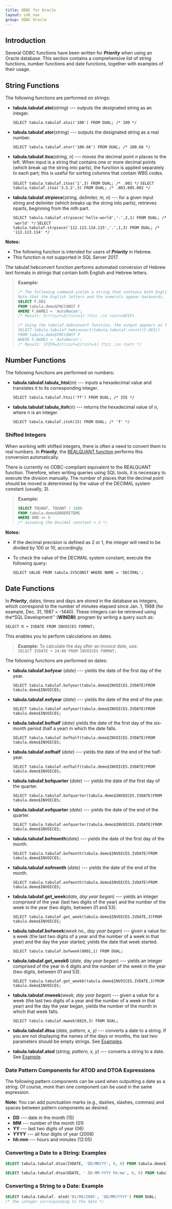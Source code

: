 ```yaml
---
title: ODBC for Oracle
layout: sdk_nav
group: ODBC Oracle
---
```


## Introduction

Several ODBC functions have been written for ***Priority*** when using
an Oracle database. This section contains a comprehensive list of string
functions, number functions and date functions, together with examples
of their usage.

## String Functions 

The following functions are performed on strings:

-   **tabula.tabulaf.atoi**(*string*) --- outputs the designated string
    as an integer.

    `SELECT tabula.tabulaf.atoi('100') FROM DUAL; /* 100 */`

-   **tabula.tabulaf.ator**(*string*) --- outputs the designated string
    as a real number.

    `SELECT tabula.tabulaf.ator('100.66') FROM DUAL; /* 100.66 */`


-   **tabula.tabulaf.itoa**(*string, n*) --- moves the decimal point *n*
    places to the left. When input is a string that contains one or more
    decimal points (which break up the string into parts), the function
    is applied separately to each part; this is useful for sorting
    columns that contain WBS codes.

    `SELECT tabula.tabulaf.itoa('1',3) FROM DUAL; /* .001 */`
    `SELECT tabula.tabulaf.itoa('3.5.2',3) FROM DUAL; /* .003.005.002 */`


-   **tabula.tabulaf.strpiece**(*string, delimiter, m, n*) --- for a
    given input string and delimiter (which breaks up the string into
    parts), retrieves *n*parts, beginning from the *m*th part.

    `SELECT tabula.tabulaf.strpiece('hello-world','-',2,1) FROM DUAL; /* 'world' */`
    `SELECT tabula.tabulaf.strpiece('112.113.114.115','.',1,3) FROM DUAL; /* '112.113.114' */`


**Notes:**

-   The following function is intended for users of ***Priority*** in
    Hebrew.
-   This function is not supported in SQL Server 2017.


The tabulaf.hebconvert function performs automated conversion of Hebrew
text formats in strings that contain both English and Hebrew letters.

> **Example:**
>
> ```sql
> /* The following command yields a string that contains both English and Hebrew letters. 
> Note that the English letters and the numerals appear backwards. */
> SELECT F.DES 
> FROM tabula.demo$FNCCONST F 
> WHERE F.NAME2 = 'AutoRecon';
> /* Result: התאמה אוט. בקבלה )1=הזמנות/2=חשבוניות/3=OFIF(
>
> /* Using the tabulaf.hebconvert function, the output appears as follows: */
> SELECT tabula.tabulaf.hebconvert(tabula.tabulaf.revstr(F.DES)) 
> FROM tabula.demo$FNCCONST F 
> WHERE F.NAME2 = 'AutoRecon';
> /* Result: ‎(FIFO=3/‎חשבוניות‎=2/‎הזמנות‎=1) ‎בקבלה‎ .‎אוט‎ ‎התאמה‎ */
> ```

## Number Functions 

The following functions are performed on numbers:

-   **tabula.tabulaf.tabula_htoi**(*m*) --- inputs a hexadecimal value
    and translates it to its corresponding integer.

    `SELECT tabula.tabulaf.htoi('ff') FROM DUAL; /* 255 */`


-   **tabula.tabulaf.tabula_itoh**(*n*) --- returns the hexadecimal
    value of *n*, where *n* is an integer.

    `SELECT tabula.tabulaf.itoh(15) FROM DUAL; /* 'f' */`

### Shifted Integers 

When working with shifted integers, there is often a need to convert
them to real numbers. In ***Priority***, the [REALQUANT
function](Non-standard-Scalar-Expressions#Numbers ) performs
this conversion automatically.

There is currently no ODBC-compliant equivalent to the REALQUANT
function. Therefore, when writing queries using SQL tools, it is
necessary to execute the division manually. The number of places that
the decimal point should be moved is determined by the value of the
DECIMAL system constant (usually, 3).

> **Example:**
>
> ```sql
> SELECT TQUANT, TQUANT / 1000
> FROM tabula.demo$ORDERITEMS 
> WHERE ORD <> 0
> /* assuming the Decimal constant = 3 */
> ```



**Notes:**

-   If the decimal precision is defined as 2 or 1, the integer will need
    to be divided by 100 or 10, accordingly.
-   To check the value of the DECIMAL system constant, execute the
    following query:


    `SELECT VALUE FROM tabula.SYSCONST WHERE NAME = 'DECIMAL';`



## Date Functions 

In ***Priority***, dates, times and days are stored in the database
as integers, which correspond to the number of minutes elapsed since
Jan. 1, 1988 (for example, Dec. 31, 1987 = -1440). These integers can be
retrieved using the*SQL Development\'\' (**WINDBI**) program by writing
a query such as:

`SELECT 0 + IVDATE FROM INVOICES FORMAT;`

This enables you to perform calculations on dates.

> **Example:** To calculate the day after an invoice date, use:\
> `SELECT IVDATE + 24:00 FROM INVOICES FORMAT;`

The following functions are performed on dates:

-   **tabula.tabulaf.bofyear** (*date*) --- yields the date of the first
    day of the year.

    `SELECT tabula.tabulaf.bofyear(tabula.demo$INVOICES.IVDATE)FROM tabula.demo$INVOICES;`


-   **tabula.tabulaf.eofyear** (*date*) --- yields the date of the end
    of the year.

    `SELECT tabula.tabulaf.eofyear(tabula.demo$INVOICES.IVDATE)FROM tabula.demo$INVOICES;`


-   **tabula.tabulaf.bofhalf** (*date*) yields the date of the first day
    of the six-month period (half a year) in which the date falls.

    `SELECT tabula.tabulaf.bofhalf(tabula.demo$INVOICES.IVDATE)FROM tabula.demo$INVOICES;`


-   **tabula.tabulaf.eofhalf** (*date*) --- yields the date of the end
    of the half-year.

    `SELECT tabula.tabulaf.eofhalf(tabula.demo$INVOICES.IVDATE)FROM tabula.demo$INVOICES;`


-   **tabula.tabulaf.bofquarter** (*date*) --- yields the date of the
    first day of the quarter.

    `SELECT tabula.tabulaf.bofquarter(tabula.demo$INVOICES.IVDATE)FROM tabula.demo$INVOICES;`


-   **tabula.tabulaf.eofquarter** (*date*) --- yields the date of the
    end of the quarter.

    `SELECT tabula.tabulaf.eofquarter(tabula.demo$INVOICES.IVDATE)FROM tabula.demo$INVOICES;`


-   **tabula.tabulaf.bofmonth**(*date*) --- yields the date of the first
    day of the month.

    `SELECT tabula.tabulaf.bofmonth(tabula.demo$INVOICES.IVDATE)FROM tabula.demo$INVOICES;`


-   **tabula.tabulaf.eofmonth** (*date*) --- yields the date of the end
    of the month.

    `SELECT tabula.tabulaf.eofmonth(tabula.demo$INVOICES.IVDATE)FROM tabula.demo$INVOICES;`


-   **tabula.tabulaf.get_week**(*date, day year began*) --- yields an
    integer comprised of the year (last two digits of the year) and the
    number of the week in the year (two digits, between 01 and 53).

    `SELECT tabula.tabulaf.get_week(tabula.demo$INVOICES.IVDATE,3)FROM tabula.demo$INVOICES;`


-   **tabula.tabulaf.bofweek**(*week no., day year began*) --- given a
    value for a week (the last two digits of a year and the number of a
    week in that year) and the day the year started, yields the date
    that week started.

    `SELECT tabula.tabulaf.bofweek(0801,1) FROM DUAL;`


-   **tabula.tabulaf.get_week6** (*date, day year began*) --- yields an
    integer comprised of the year in 4 digits and the number of the week
    in the year (two digits, between 01 and 53).

    `SELECT tabula.tabulaf.get_week6(tabula.demo$INVOICES.IVDATE,3)FROM tabula.demo$INVOICES;`


-   **tabula.tabulaf.mweek**(*week, day year began*) --- given a value
    for a week (the last two digits of a year and the number of a week
    in that year) and the day the year began, yields the number of the
    month in which that week falls.

    `SELECT tabula.tabulaf.mweek(0819,3) FROM DUAL;`


-   **tabula.tabulaf.dtoa** (*date, pattern, x, y)* --- converts a date
    to a string. If you are not displaying the names of the days or
    months, the last two parameters should be empty strings. See
    [Examples](#Converting-a-Date-to-a-String:-Examples ).


-   **tabula.tabulaf.atod** (*string, pattern, x, y*) --- converts a
    string to a date. See
    [Example](#Converting-a-String-to-a-Date:_Example ).

### Date Pattern Components for ATOD and DTOA Expressions 

The following pattern components can be used when outputting a date as a
string. Of course, more than one component can be used in the same
expression.


**Note:** You can add punctuation marks (e.g., dashes, slashes, commas)
and spaces between pattern components as desired.


-   **DD** --- date in the month (15)
-   **MM** --- number of the month (01)
-   **YY** --- last two digits of year (06)
-   **YYYY** --- all four digits of year (2006)
-   **hh:mm** --- hours and minutes (12:05)

### Converting a Date to a String: Examples 

```sql
SELECT tabula.tabulaf.dtoa(IVDATE, 'DD/MM/YY', 0, 0) FROM tabula.demo$INVOICES;

SELECT tabula.tabulaf.dtoa(UDATE, ' DD-MM-YYYY hh:mm', 0, 0) FROM tabula.demo$INVOICES;
```

### Converting a String to a Date: Example 

```sql
SELECT tabula.tabulaf. atod('01/06/2005', 'DD/MM/YYYY') FROM DUAL;
/* the integer corresponding to the date */
```
